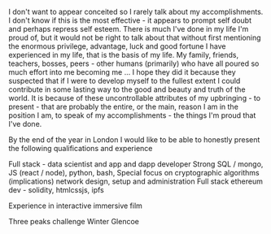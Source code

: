 

I don't want to appear conceited so I rarely talk about my accomplishments. I don't know if this is the most effective - it appears to prompt self doubt and perhaps repress self esteem. There is much I've done in my life I'm proud of, but it would not be right to talk about that without first mentioning the enormous privilege, advantage, luck and good fortune I have experienced in my life, that is the basis of my life. My family, friends, teachers, bosses, peers - other humans (primarily) who have all poured so much effort into me becoming me ... I hope they did it because they suspected that if I were to develop myself to the fullest extent I could contribute in some lasting way to the good and beauty and truth of the world. It is because of these uncontrollable attributes of my upbringing - to present - that are probably the entire, or the main, reason I am in the position I am, to speak of my accomplishments - the things I'm proud that I've done.










By the end of the year in London I would like to be able to honestly present the following qualifications and experience



Full stack - data scientist and app and dapp developer
Strong SQL / mongo, JS (react / node), python, bash,
Special focus on cryptographic algorithms (implications)
network design, setup and administration
Full stack ethereum dev - solidity, htmlcssjs, ipfs

Experience in interactive immersive film


Three peaks challenge
Winter Glencoe
